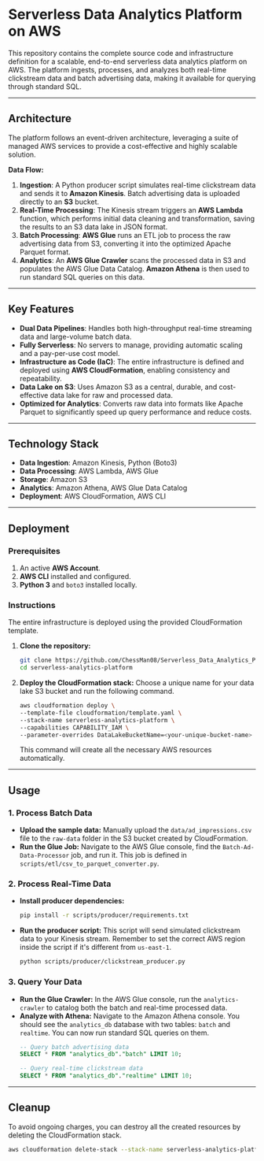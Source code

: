 # Serverless Data Analytics Platform on AWS

This repository contains the complete source code and infrastructure definition for a scalable, end-to-end serverless data analytics platform on AWS. The platform ingests, processes, and analyzes both real-time clickstream data and batch advertising data, making it available for querying through standard SQL.

---

## Architecture

The platform follows an event-driven architecture, leveraging a suite of managed AWS services to provide a cost-effective and highly scalable solution.



**Data Flow:**

1.  **Ingestion**: A Python producer script simulates real-time clickstream data and sends it to **Amazon Kinesis**. Batch advertising data is uploaded directly to an **S3** bucket.
2.  **Real-Time Processing**: The Kinesis stream triggers an **AWS Lambda** function, which performs initial data cleaning and transformation, saving the results to an S3 data lake in JSON format.
3.  **Batch Processing**: **AWS Glue** runs an ETL job to process the raw advertising data from S3, converting it into the optimized Apache Parquet format.
4.  **Analytics**: An **AWS Glue Crawler** scans the processed data in S3 and populates the AWS Glue Data Catalog. **Amazon Athena** is then used to run standard SQL queries on this data.

---

## Key Features

* **Dual Data Pipelines**: Handles both high-throughput real-time streaming data and large-volume batch data.
* **Fully Serverless**: No servers to manage, providing automatic scaling and a pay-per-use cost model.
* **Infrastructure as Code (IaC)**: The entire infrastructure is defined and deployed using **AWS CloudFormation**, enabling consistency and repeatability.
* **Data Lake on S3**: Uses Amazon S3 as a central, durable, and cost-effective data lake for raw and processed data.
* **Optimized for Analytics**: Converts raw data into formats like Apache Parquet to significantly speed up query performance and reduce costs.

---

## Technology Stack

* **Data Ingestion**: Amazon Kinesis, Python (Boto3)
* **Data Processing**: AWS Lambda, AWS Glue
* **Storage**: Amazon S3
* **Analytics**: Amazon Athena, AWS Glue Data Catalog
* **Deployment**: AWS CloudFormation, AWS CLI

---

## Deployment

### Prerequisites

1.  An active **AWS Account**.
2.  **AWS CLI** installed and configured.
3.  **Python 3** and `boto3` installed locally.

### Instructions

The entire infrastructure is deployed using the provided CloudFormation template.

1.  **Clone the repository:**
    ```bash
    git clone https://github.com/ChessMan08/Serverless_Data_Analytics_Platform_on_AWS.git
    cd serverless-analytics-platform
    ```

2.  **Deploy the CloudFormation stack:**
    Choose a unique name for your data lake S3 bucket and run the following command.

    ```bash
    aws cloudformation deploy \
    --template-file cloudformation/template.yaml \
    --stack-name serverless-analytics-platform \
    --capabilities CAPABILITY_IAM \
    --parameter-overrides DataLakeBucketName=<your-unique-bucket-name>
    ```
    This command will create all the necessary AWS resources automatically.

---

## Usage

### 1. Process Batch Data

* **Upload the sample data:** Manually upload the `data/ad_impressions.csv` file to the `raw-data` folder in the S3 bucket created by CloudFormation.
* **Run the Glue Job:** Navigate to the AWS Glue console, find the `Batch-Ad-Data-Processor` job, and run it. This job is defined in `scripts/etl/csv_to_parquet_converter.py`.

### 2. Process Real-Time Data

* **Install producer dependencies:**
    ```bash
    pip install -r scripts/producer/requirements.txt
    ```
* **Run the producer script:** This script will send simulated clickstream data to your Kinesis stream. Remember to set the correct AWS region inside the script if it's different from `us-east-1`.
    ```bash
    python scripts/producer/clickstream_producer.py
    ```

### 3. Query Your Data

* **Run the Glue Crawler:** In the AWS Glue console, run the `analytics-crawler` to catalog both the batch and real-time processed data.
* **Analyze with Athena:** Navigate to the Amazon Athena console. You should see the `analytics_db` database with two tables: `batch` and `realtime`. You can now run standard SQL queries on them.
    ```sql
    -- Query batch advertising data
    SELECT * FROM "analytics_db"."batch" LIMIT 10;

    -- Query real-time clickstream data
    SELECT * FROM "analytics_db"."realtime" LIMIT 10;
    ```

---

## Cleanup

To avoid ongoing charges, you can destroy all the created resources by deleting the CloudFormation stack.

```bash
aws cloudformation delete-stack --stack-name serverless-analytics-platform
